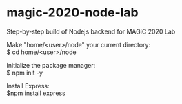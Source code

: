# magic-2020-node-lab
Step-by-step build of Nodejs backend for MAGiC 2020 Lab

Make "home/&lt;user&gt;/node" your current directory:  
$ cd home/&lt;user&gt;/node

Initialize the package manager:  
$ npm init -y

Install Express:  
$npm install express
